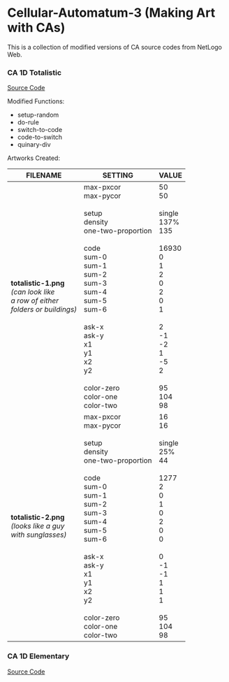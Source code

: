 # Cellular-Automatum-3 (Making Art with CAs)

This is a collection of modified versions of CA source codes from NetLogo Web. 

### CA 1D Totalistic
[Source Code](http://www.netlogoweb.org/launch#http://www.netlogoweb.org/assets/modelslib/Sample%20Models/Computer%20Science/Cellular%20Automata/CA%201D%20Totalistic.nlogo)

Modified Functions: 
- setup-random
- do-rule
- switch-to-code
- code-to-switch
- quinary-div

Artworks Created:

|        FILENAME        |        SETTING         |        VALUE        |
|------------------------|------------------------|---------------------|
|     **totalistic-1.png** <br/> *(can look like <br/> a row of either <br/> folders or buildings)*                                                                                                                                                 | max-pxcor <br/> max-pycor <br/> <br/>                                                                                                                                  setup <br/> density <br/> one-two-proportion <br/> <br/> code <br/>                                                                                                    sum-0 <br/> sum-1 <br/> sum-2 <br/> sum-3 <br/> sum-4 <br/> sum-5 <br/> sum-6 <br/> <br/>                                                                              ask-x <br/> ask-y <br/>       x1 <br/> y1 <br/>       x2 <br/> y2 <br/><br/>                                                                                            color-zero <br/> color-one <br/> color-two           |                                                                                                                                                                                                                                                                                          50 <br/> 50 <br/><br/>                                                                                                                                                  single <br/> 137% <br/> 135 <br/><br/> 16930 <br/>                                                                                                                        0 <br/> 1 <br/> 2 <br/> 0 <br/> 2 <br/> 0 <br/> 1 <br/><br/>                                                                                                            2 <br/> -1 <br/>        -2 <br/> 1        <br/> -5 <br/> 2 <br/><br/>                                                                                                    95 <br/> 104 <br/> 98               |
|     **totalistic-2.png** <br/> *(looks like a guy <br/> with sunglasses)* | max-pxcor <br/> max-pycor <br/> <br/>                                                                                                                                  setup <br/> density <br/> one-two-proportion <br/> <br/> code <br/>                                                                                                    sum-0 <br/> sum-1 <br/> sum-2 <br/> sum-3 <br/> sum-4 <br/> sum-5 <br/> sum-6 <br/> <br/>                                                                              ask-x <br/> ask-y <br/>       x1 <br/> y1 <br/>       x2 <br/> y2 <br/><br/>                                                                                            color-zero <br/> color-one <br/> color-two           |                                                                                                                                                                                                                                                                                          16 <br/> 16 <br/><br/>                                                                                                                                                  single <br/> 25% <br/> 44 <br/><br/> 1277 <br/>                                                                                                                        2 <br/> 0 <br/> 1 <br/> 0 <br/> 2 <br/> 0 <br/> 0 <br/><br/>                                                                                                            0 <br/> -1 <br/>        -1 <br/> 1        <br/> 1 <br/> 1 <br/><br/>                                                                                                    95 <br/> 104 <br/> 98               |



      

### CA 1D Elementary
[Source Code](http://www.netlogoweb.org/launch#http://www.netlogoweb.org/assets/modelslib/Sample%20Models/Computer%20Science/Cellular%20Automata/CA%201D%20Elementary.nlogo)
